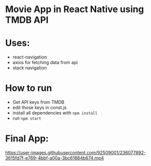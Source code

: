 # Movie App in React Native using TMDB API

# Uses:

- react-navigation
- axios for fetching data from api
- stack navigation

# How to run

- Get API keys from TMDB
- edit those keys in const.js
- install all dependencies with `npm install`
- run `npm start`

# Final App:






https://user-images.githubusercontent.com/92509001/236077892-3615fd7f-e769-4bbf-a00a-3bc61884b674.mp4

